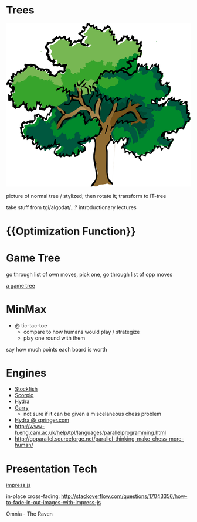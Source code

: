 

# Trees

![Botanischer Baum - Eiche - gezeichnet](img/oak.png)


picture of normal tree / stylized; then rotate it; transform to IT-tree

take stuff from tgi/algodat/...? introductionary lectures

# {{Optimization Function}}

# Game Tree

go through list of own moves, pick one, go through list of opp moves

[a game tree](https://www.ocf.berkeley.edu/~yosenl/extras/alphabeta/alphabeta.html)

# MinMax 

* @ tic-tac-toe 
    * compare to how humans would play / strategize
    * play one round with them

say how much points each board is worth

# Engines

* [Stockfish](https://github.com/official-stockfish/Stockfish)
* [Scorpio](https://github.com/dshawul/Scorpio)
* [Hydra](https://chessprogramming.wikispaces.com/Hydra)
* [Garry](https://github.com/upcrob/garry)
    * not sure if it can be given a miscelaneous chess problem
* [Hydra @ springer.com](http://link.springer.com/chapter/10.1007%2F978-3-540-30117-2_101)
* <http://www-h.eng.cam.ac.uk/help/tpl/languages/parallelprogramming.html>
* <http://goparallel.sourceforge.net/parallel-thinking-make-chess-more-human/>


# Presentation Tech

[impress.js](https://github.com/bartaz/impress.js)

in-place cross-fading: <http://stackoverflow.com/questions/17043356/how-to-fade-in-out-images-with-impress-js>

Omnia - The Raven
